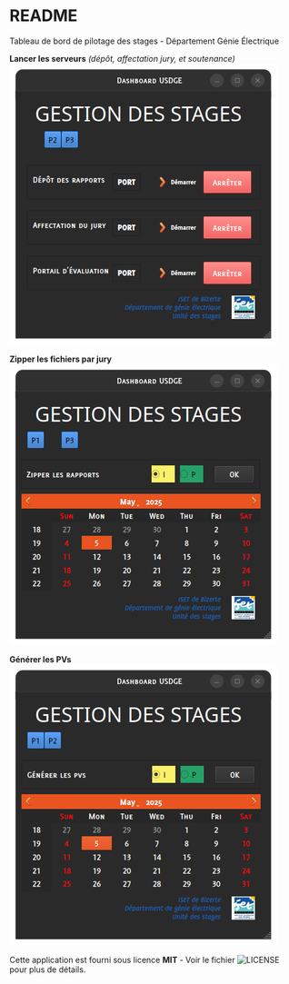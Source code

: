# README #

Tableau de bord de pilotage des stages - Département Génie Électrique

**Lancer les serveurs** *(dépôt, affectation jury, et soutenance)*
![P1](Images/P1.png)

**Zipper les fichiers par jury**
![P2](Images/P2.png)

**Générer les PVs**
![P3](Images/P3.png)

Cette application est fourni sous licence **MIT** - Voir le fichier ![LICENSE](LICENSE) pour plus de détails. 
